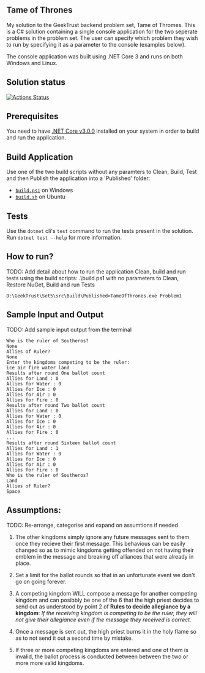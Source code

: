 ## Tame of Thrones
My solution to the GeekTrust backend problem set, Tame of Thromes. This is a C# solution containing a single console application for the two seperate problems in the problem set. The user can specify which problem they wish to run by specifying it as a parameter to the console (examples below).

The console application was built using .NET Core 3 and runs on both Windows and Linux.

## Solution status
[![Actions Status](https://github.com/prajnanBhuyan/GeekTrust/workflows/Set%205%20Build%20and%20Test/badge.svg)](https://github.com/prajnanBhuyan/GeekTrust/actions?query=workflow%3A%22Set+5+Build+and+Test%22)

## Prerequisites

You need to have [.NET Core v3.0.0](https://dotnet.microsoft.com/download/dotnet-core/3.0) installed on your system in order to build and run the application.

## Build Application
Use one of the two build scripts  without any paramters to Clean, Build, Test and then Publish the application into a 'Published' folder:<br>
 - [`build.ps1`][build_windows] on Windows<br>
 - [`build.sh`][build_ubuntu] on Ubuntu

## Tests
Use the `dotnet` cli's `test` command to run the tests present in the solution.<br>
Run ```dotnet test --help``` for more information.


## How to run?
TODO: Add detail about how to run the application
Clean, build and run tests using the build scripts:
.\build.ps1 with no parameters to Clean, Restore NuGet, Build and run Tests

```D:\GeekTrust\Set5\src\Build\Published>TameOfThrones.exe Problem1```

## Sample Input and Output
TODO: Add sample input output from the terminal

```
Who is the ruler of Southeros?
None
Allies of Ruler?
None
Enter the kingdoms competing to be the ruler:
ice air fire water land
Results after round One ballot count
Allies for Land : 0
Allies for Water : 0
Allies for Ice : 0
Allies for Air : 0
Allies for Fire : 0
Results after round Two ballot count
Allies for Land : 0
Allies for Water : 0
Allies for Ice : 0
Allies for Air : 0
Allies for Fire : 0
...
Results after round Sixteen ballot count
Allies for Land : 1
Allies for Water : 0
Allies for Ice : 0
Allies for Air : 0
Allies for Fire : 0
Who is the ruler of Southeros?
Land
Allies of Ruler?
Space
```

## Assumptions:
TODO: Re-arrange, categorise and expand on assumtions if needed
1. The other kingdoms simply ignore any future messages sent to them once they recieve their first message. This behavious can be easily changed so as to mimic kingdoms getting offended on not having their emblem in the message and breaking off alliances that were already in place.

2. Set a limit for the ballot rounds so that in an unfortunate event we don't go on going forever.

3. A competing kingdom WILL compose a message for another competing kingdom and can posibbly be one of the 6 that the high priest decides to send out as understood by point 2 of **Rules to decide allegiance by a kingdom**:
    *If the receiving kingdom is competing to be the ruler, they will not give their allegiance even if the message they received is correct.*

4. Once a message is sent out, the high priest burns it in the holy flame so as to not send it out a second time by mistake.

5. If three or more competing kingdoms are entered and one of them is invalid, the ballot process is conducted between between the two or more more valid kingdoms.



[build_ubuntu]: https://github.com/prajnanBhuyan/GeekTrust/blob/master/Set5/build.sh
[build_windows]: https://github.com/prajnanBhuyan/GeekTrust/blob/master/Set5/build.ps1
